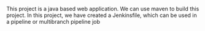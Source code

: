 This project is a java based web application.
We can use maven to build this project.
In this project, we have created a Jenkinsfile, which can be used in a pipeline or multibranch pipeline job
